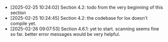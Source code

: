 - [2025-02-25 10:24:02] Section 4.2: todo from the very beginning of this section
- [2025-02-25 10:24:45] Section 4.2: the codebase for lox doesn't compile yet.
- [2025-02-26 09:07:53] Section 4.6.1: yet to start. scanning seems fine so far. better error messages would be very helpful.
